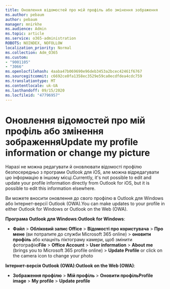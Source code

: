 ```yaml
---
title: Оновлення відомостей про мій профіль або змінення зображення
ms.author: pebaum
author: pebaum
manager: mnirkhe
ms.audience: Admin
ms.topic: article
ms.service: o365-administration
ROBOTS: NOINDEX, NOFOLLOW
localization_priority: Normal
ms.collection: Adm_O365
ms.custom:
- "9001105"
- "3066"
ms.openlocfilehash: 4aaba47b069690e96deb3453a2bcec42461f6767
ms.sourcegitcommit: c6692ce0fa1358ec3529e59ca0ecdfdea4cdc759
ms.translationtype: MT
ms.contentlocale: uk-UA
ms.lasthandoff: 09/15/2020
ms.locfileid: "47796957"
---
```

# <a name="update-my-profile-information-or-change-my-picture"></a><span data-ttu-id="887e9-102">Оновлення відомостей про мій профіль або змінення зображення</span><span class="sxs-lookup"><span data-stu-id="887e9-102">Update my profile information or change my picture</span></span>

<span data-ttu-id="887e9-103">Наразі не можна редагувати й оновлювати відомості профілю безпосередньо з програми Outlook для iOS, але можна відредагувати цю інформацію в іншому місці.</span><span class="sxs-lookup"><span data-stu-id="887e9-103">Currently, it's not possible to edit and update your profile information directly from Outlook for iOS, but it is possible to edit this information elsewhere.</span></span> 

<span data-ttu-id="887e9-104">Ви можете вносити оновлення до свого профілю в Outlook для Windows або Інтернет-версії Outlook (OWA).</span><span class="sxs-lookup"><span data-stu-id="887e9-104">You can make updates to your profile in either Outlook for Windows or Outlook on the Web (OWA).</span></span> 

<span data-ttu-id="887e9-105">**Програма Outlook для Windows**:</span><span class="sxs-lookup"><span data-stu-id="887e9-105">**Outlook for Windows**:</span></span> 

- <span data-ttu-id="887e9-106">**Файл**  >  **Обліковий запис Office**  >  **Відомості про користувача**  >  **Про мене** (ви потрапите до служби Microsoft 365 online) > **оновити профіль** або клацніть піктограму камери, щоб змінити фотографію</span><span class="sxs-lookup"><span data-stu-id="887e9-106">**File** > **Office Account** > **User information** > **About me** (brings you to Microsoft 365 profile online) > **Update Profile** or click on the camera icon to change your photo</span></span>  
  
<span data-ttu-id="887e9-107">**Інтернет-версія Outlook (OWA)**:</span><span class="sxs-lookup"><span data-stu-id="887e9-107">**Outlook on the Web (OWA)**:</span></span> 

- <span data-ttu-id="887e9-108">**Зображення профілю**  >  **Мій профіль**  >  **Оновити профіль**</span><span class="sxs-lookup"><span data-stu-id="887e9-108">**Profile image** > **My profile** > **Update profile**</span></span>
